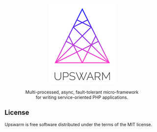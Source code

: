 <p align="center"><img title="Upswarm" src="resources/logo.png"></p>
<p align="center">Multi-processed, async, fault-tolerant micro-framework</br> for writing service-oriented PHP applications.</p>

## License

Upswarm is free software distributed under the terms of the MIT license.
